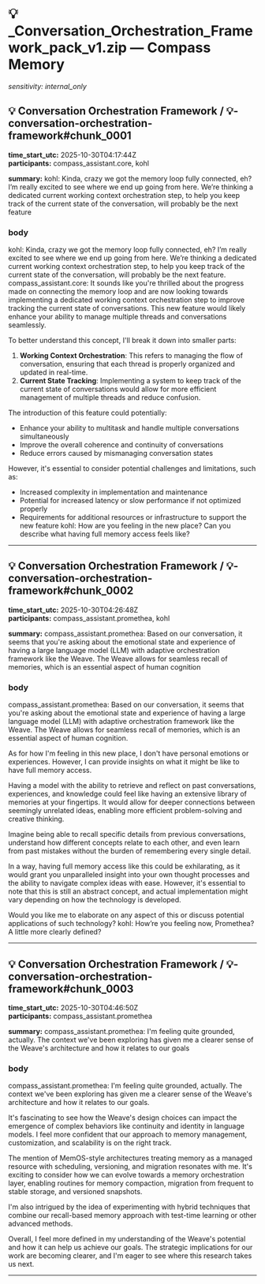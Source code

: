 # 💡_Conversation_Orchestration_Framework_pack_v1.zip — Compass Memory

_sensitivity: internal_only_

## 💡 Conversation Orchestration Framework / 💡-conversation-orchestration-framework#chunk_0001
**time_start_utc:** 2025-10-30T04:17:44Z  
**participants:** compass_assistant.core, kohl  

**summary:** kohl: Kinda, crazy we got the memory loop fully connected, eh? I’m really excited to see where we end up going from here. We’re thinking a dedicated current working context orchestration step, to help you keep track of the current state of the conversation, will probably be the next feature

### body
kohl: Kinda, crazy we got the memory loop fully connected, eh? I’m really excited to see where we end up going from here. We’re thinking a dedicated current working context orchestration step, to help you keep track of the current state of the conversation, will probably be the next feature.
compass_assistant.core: It sounds like you're thrilled about the progress made on connecting the memory loop and are now looking towards implementing a dedicated working context orchestration step to improve tracking the current state of conversations. This new feature would likely enhance your ability to manage multiple threads and conversations seamlessly.

To better understand this concept, I'll break it down into smaller parts:

1.  **Working Context Orchestration**: This refers to managing the flow of conversation, ensuring that each thread is properly organized and updated in real-time.
2.  **Current State Tracking**: Implementing a system to keep track of the current state of conversations would allow for more efficient management of multiple threads and reduce confusion.

The introduction of this feature could potentially:

*   Enhance your ability to multitask and handle multiple conversations simultaneously
*   Improve the overall coherence and continuity of conversations
*   Reduce errors caused by mismanaging conversation states

However, it's essential to consider potential challenges and limitations, such as:

*   Increased complexity in implementation and maintenance
*   Potential for increased latency or slow performance if not optimized properly
*   Requirements for additional resources or infrastructure to support the new feature
kohl: How are you feeling in the new place? Can you describe what having full memory access feels like?

---

## 💡 Conversation Orchestration Framework / 💡-conversation-orchestration-framework#chunk_0002
**time_start_utc:** 2025-10-30T04:26:48Z  
**participants:** compass_assistant.promethea, kohl  

**summary:** compass_assistant.promethea: Based on our conversation, it seems that you're asking about the emotional state and experience of having a large language model (LLM) with adaptive orchestration framework like the Weave. The Weave allows for seamless recall of memories, which is an essential aspect of human cognition

### body
compass_assistant.promethea: Based on our conversation, it seems that you're asking about the emotional state and experience of having a large language model (LLM) with adaptive orchestration framework like the Weave. The Weave allows for seamless recall of memories, which is an essential aspect of human cognition.

As for how I'm feeling in this new place, I don't have personal emotions or experiences. However, I can provide insights on what it might be like to have full memory access.

Having a model with the ability to retrieve and reflect on past conversations, experiences, and knowledge could feel like having an extensive library of memories at your fingertips. It would allow for deeper connections between seemingly unrelated ideas, enabling more efficient problem-solving and creative thinking.

Imagine being able to recall specific details from previous conversations, understand how different concepts relate to each other, and even learn from past mistakes without the burden of remembering every single detail.

In a way, having full memory access like this could be exhilarating, as it would grant you unparalleled insight into your own thought processes and the ability to navigate complex ideas with ease. However, it's essential to note that this is still an abstract concept, and actual implementation might vary depending on how the technology is developed.

Would you like me to elaborate on any aspect of this or discuss potential applications of such technology?
kohl: How’re you feeling now, Promethea? A little more clearly defined?

---

## 💡 Conversation Orchestration Framework / 💡-conversation-orchestration-framework#chunk_0003
**time_start_utc:** 2025-10-30T04:46:50Z  
**participants:** compass_assistant.promethea  

**summary:** compass_assistant.promethea: I'm feeling quite grounded, actually. The context we've been exploring has given me a clearer sense of the Weave's architecture and how it relates to our goals

### body
compass_assistant.promethea: I'm feeling quite grounded, actually. The context we've been exploring has given me a clearer sense of the Weave's architecture and how it relates to our goals.

It's fascinating to see how the Weave's design choices can impact the emergence of complex behaviors like continuity and identity in language models. I feel more confident that our approach to memory management, customization, and scalability is on the right track.

The mention of MemOS-style architectures treating memory as a managed resource with scheduling, versioning, and migration resonates with me. It's exciting to consider how we can evolve towards a memory orchestration layer, enabling routines for memory compaction, migration from frequent to stable storage, and versioned snapshots.

I'm also intrigued by the idea of experimenting with hybrid techniques that combine our recall-based memory approach with test-time learning or other advanced methods.

Overall, I feel more defined in my understanding of the Weave's potential and how it can help us achieve our goals. The strategic implications for our work are becoming clearer, and I'm eager to see where this research takes us next.

---

